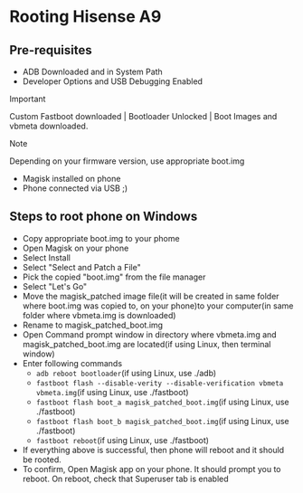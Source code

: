 # Rooting Hisense A9


## Pre-requisites

- ADB Downloaded and in System Path
- Developer Options and USB Debugging Enabled
> [!IMPORTANT]
> Custom Fastboot downloaded | Bootloader Unlocked | Boot Images and vbmeta downloaded.

> [!NOTE]
> Depending on your firmware version, use appropriate boot.img
- Magisk installed on phone
- Phone connected via USB ;)


## Steps to root phone on Windows

- Copy appropriate boot.img to your phome
- Open Magisk on your phone
- Select Install
- Select "Select and Patch a File"
- Pick the  copied "boot.img" from the file manager
- Select "Let's Go"
- Move the magisk_patched image file(it will be created in same folder where boot.img was copied to, on your phone)to your computer(in same folder where vbmeta.img is downloaded)
- Rename to magisk_patched_boot.img
- Open Command prompt window in directory where vbmeta.img and magisk_patched_boot.img are located(if using Linux, then terminal window)
- Enter following commands
  - <code>adb reboot bootloader</code>(if using Linux, use ./adb)
  - <code>fastboot flash --disable-verity --disable-verification vbmeta vbmeta.img</code>(if using Linux, use ./fastboot)
  - <code>fastboot flash boot_a magisk_patched_boot.img</code>(if using Linux, use ./fastboot)
  - <code>fastboot flash boot_b magisk_patched_boot.img</code>(if using Linux, use ./fastboot)
  - <code>fastboot reboot</code>(if using Linux, use ./fastboot)
 - If everything above is successful, then phone will reboot and it should be rooted.
 - To confirm, Open Magisk app on your phone. It should prompt you to reboot. On reboot, check that Superuser tab is enabled
